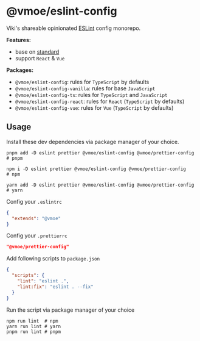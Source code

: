 # @vmoe/eslint-config

Viki's shareable opinionated [ESLint](https://eslint.org/) config monorepo.

**Features:**

- base on [standard](https://github.com/standard/eslint-config-standard)
- support `React` & `Vue`

**Packages:**

- `@vmoe/eslint-config`: rules for `TypeScript` by defaults
- `@vmoe/eslint-config-vanilla`: rules for base `JavaScript`
- `@vmoe/eslint-config-ts`: rules for `TypeScript` and `JavaScript`
- `@vmoe/eslint-config-react`: rules for `React` (`TypeScript` by defaults)
- `@vmoe/eslint-config-vue`: rules for `Vue` (`TypeScript` by defaults)

## Usage

Install these dev dependencies via package manager of your choice.

```shell
pnpm add -D eslint prettier @vmoe/eslint-config @vmoe/prettier-config  # pnpm
```

```shell
npm i -D eslint prettier @vmoe/eslint-config @vmoe/prettier-config     # npm
```

```shell
yarn add -D eslint prettier @vmoe/eslint-config @vmoe/prettier-config  # yarn
```

Config your `.eslintrc`

```json
{
  "extends": "@vmoe"
}
```

Config your `.prettierrc`

```json
"@vmoe/prettier-config"
```

Add following scripts to `package.json`

```json
{
  "scripts": {
    "lint": "eslint .",
    "lint:fix": "eslint . --fix"
  }
}
```

Run the script via package manager of your choice

```shell
npm run lint  # npm
yarn run lint # yarn
pnpm run lint # pnpm
```
